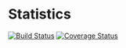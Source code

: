 # Statistics

[![Build Status](https://travis-ci.org/brunohenrique/statistics.svg?branch=master)](https://travis-ci.org/brunohenrique/statistics)
[![Coverage Status](https://coveralls.io/repos/github/brunohenrique/statistics/badge.svg?branch=master)](https://coveralls.io/github/brunohenrique/statistics?branch=master)
